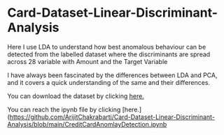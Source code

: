 # Card-Dataset-Linear-Discriminant-Analysis

Here I use LDA to understand how best anomalous behaviour can be detected from the labelled dataset where the discriminants are spread across 28 variable with Amount and the Target Variable

I have always been fascinated by the differences between LDA and PCA, and it covers a quick understanding of the same and their differences.

You can download the dataset by clicking [here.](https://drive.google.com/file/d/1QxJ9IVjoMa166w3PdELhB_6uQtM3VWBj/view)

You can reach the ipynb file by clicking [here.](https://github.com/ArijitChakrabarti/Card-Dataset-Linear-Discriminant-Analysis/blob/main/CreditCardAnomlayDetection.ipynb

